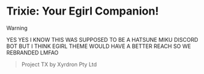 # Trixie: Your Egirl Companion!

> [!WARNING]
> YES YES I KNOW THIS WAS SUPPOSED TO BE A HATSUNE MIKU DISCORD BOT
> BUT I THINK EGIRL THEME WOULD HAVE A BETTER REACH
> SO WE REBRANDED LMFAO

> Project TX by Xyrdron Pty Ltd
